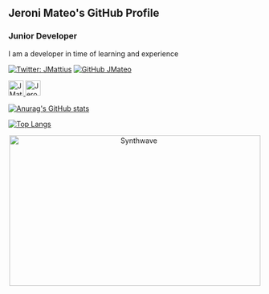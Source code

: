 ## Jeroni Mateo's GitHub Profile


### Junior Developer 

I am a developer in time of learning and experience

[![Twitter: JMattius](https://img.shields.io/twitter/follow/JMattius?style=social)](https://twitter.com/j_mattius)
[![GitHub JMateo](https://img.shields.io/github/followers/JeroniMateo?label=follow&style=social)](https://github.com/JeroniMateo)

  <a href="https://twitter.com/j_mattius">
 <img src="https://www.vectorlogo.zone/logos/twitter/twitter-icon.svg" alt="JMattius Twitter Profile" height="30" width="30">
  </a>
  
  <a href="https://www.linkedin.com/in/jeroni-mateo-curieses-b213691ab/">
    <img src="https://www.vectorlogo.zone/logos/linkedin/linkedin-icon.svg" alt="Jeroni Mateo Curieses LinkedIn Profile" height="30" width="30">
  </a>
  


[![Anurag's GitHub stats](https://github-readme-stats.vercel.app/api?username=JeroniMateo)](https://github.com/anuraghazra/github-readme-stats)


[![Top Langs](https://github-readme-stats.vercel.app/api/top-langs/?username=JeroniMateo&layout=compact)](https://github.com/anuraghazra/github-readme-stats)

<p align="center"><img src="https://thumbs.gfycat.com/GoodnaturedFondGaur-size_restricted.gif" alt="Synthwave" height="300" width="500"></p>
